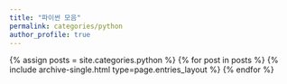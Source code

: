 ```yaml
---
title: "파이썬 모음"
permalink: categories/python
author_profile: true
---
```


 {% assign posts = site.categories.python %}
 {% for post in posts %} {% include archive-single.html type=page.entries_layout %} {% endfor %}

